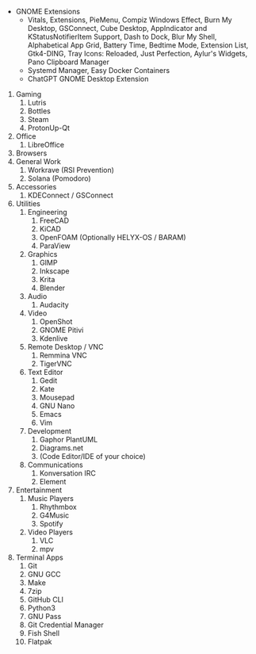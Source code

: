 - GNOME Extensions
	- Vitals, Extensions, PieMenu, Compiz Windows Effect, Burn My Desktop, GSConnect, Cube Desktop, AppIndicator and KStatusNotifierItem Support, Dash to Dock, Blur My Shell, Alphabetical App Grid, Battery Time, Bedtime Mode, Extension List, Gtk4-DING, Tray Icons: Reloaded, Just Perfection, Aylur's Widgets, Pano Clipboard Manager
	- Systemd Manager, Easy Docker Containers
	- ChatGPT GNOME Desktop Extension

1. Gaming
	1. Lutris
	2. Bottles
	3. Steam
	4. ProtonUp-Qt
2. Office
	1. LibreOffice
3. Browsers
4. General Work
	1. Workrave (RSI Prevention)
	2. Solana (Pomodoro)
5. Accessories
	1. KDEConnect / GSConnect
6. Utilities
	1. Engineering
		1. FreeCAD
		2. KiCAD
		3. OpenFOAM (Optionally HELYX-OS / BARAM)
		4. ParaView
	2. Graphics
		1. GIMP
		2. Inkscape
		3. Krita
		4. Blender
	3. Audio
		1. Audacity
	4. Video
		1. OpenShot
		2. GNOME Pitivi
		3. Kdenlive
	5. Remote Desktop / VNC
		1. Remmina VNC
		2. TigerVNC
	6. Text Editor
		1. Gedit
		2. Kate
		3. Mousepad
		4. GNU Nano
		5. Emacs
		6. Vim
	7. Development
		1. Gaphor PlantUML
		2. Diagrams.net
		3. (Code Editor/IDE of your choice)
	8. Communications
		1. Konversation IRC
		2. Element
7. Entertainment
	1. Music Players
		1. Rhythmbox
		2. G4Music
		3. Spotify
	2. Video Players
		1. VLC
		2. mpv
8. Terminal Apps
	1. Git
	2. GNU GCC
	3. Make
	4. 7zip
	5. GitHub CLI
	6. Python3
	7. GNU Pass
	8. Git Credential Manager
	9. Fish Shell
	10. Flatpak